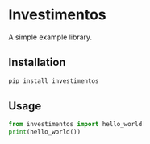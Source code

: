 # Investimentos
A simple example library.
## Installation
```sh
pip install investimentos
```
## Usage
```python
from investimentos import hello_world
print(hello_world())
```
